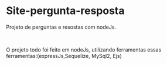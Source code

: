 <h1> Site-pergunta-resposta</h1>
<p>Projeto de perguntas e resostas com nodeJs.</p>
<br>
<p>O projeto todo foi feito em nodeJs, utilizando ferramentas essas ferramentas:(expressJs,Sequelize, MySql2, Ejs)</p>
